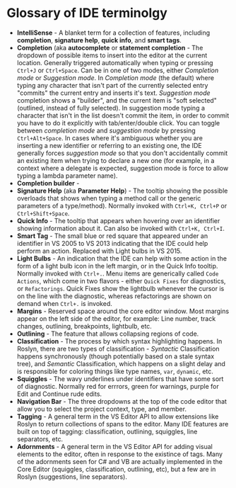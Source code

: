 # Glossary of IDE terminolgy

* **IntelliSense** - A blanket term for a collection of features, including **completion**, **signature help**, **quick info**, and **smart tags**.
* **Completion** (aka **autocomplete** or **statement completion** - The dropdown of possible items to insert into the editor at the current location.  Generally triggered automatically when typing or pressing `Ctrl+J` or `Ctrl+Space`.  Can be in one of two modes, either *Completion mode* or *Suggestion mode*.  In *Completion mode* (the default) where typing any character that isn't part of the currently selected entry "commits" the current entry and inserts it's text. *Suggestion mode* completion shows a "builder", and the current item is "soft selected" (outlined, instead of fully selected).  In suggestion mode typing a character that isn't in the list doesn't commit the item, in order to commit you have to do it explicitly with tab/enter/double click.  You can toggle between *completion mode* and *suggestion mode* by pressing `Ctrl+Alt+Space`. In cases where it's ambiguous whether you are inserting a new identifier or referring to an existing one, the IDE generally forces *suggestion mode* so that you don't accidentally commit an existing item when trying to declare a new one (for example, in a context where a delegate is expected, suggestion mode is force to allow typing a lambda parameter name).
* **Completion builder** -
* **Signature Help** (aka **Parameter Help**) - The tooltip showing the possible overloads that shows when typing a method call or the generic parameters of a type/method).  Normally invoked with `Ctrl+K, Ctrl+P` or `Ctrl+Shift+Space`.
* **Quick Info** - The tooltip that appears when hovering over an identifier showing information about it.  Can also be invoked with `Ctrl+K, Ctrl+I`.
* **Smart Tag** - The small blue or red square that appeared under an identifier in VS 2005 to VS 2013 indicating that the IDE could help perform an action.  Replaced with Light bulbs in VS 2015.
* **Light Bulbs** - An indication that the IDE can help with some action in the form of a light bulb icon in the left margin, or in the Quick Info tooltip.  Normally invoked with `Ctrl+.`.  Menu items are generically called `Code Actions`, which come in two flavors - either `Quick Fixes` for diagnostics, or `Refactorings`.  Quick Fixes show the lightbulb whenever the cursor is on the line with the diagnostic, whereas refactorings are shown on demand when `Ctrl+.` is invoked.
* **Margins** - Reserved space around the core editor window.  Most margins appear on the left side of the editor, for example: Line number, track changes, outlining, breakpoints, lightbulb, etc.
* **Outlining** - The feature that allows collapsing regions of code.
* **Classification** - The process by which syntax highlighting happens.  In Roslyn, there are two types of classification - *Syntactic* Classification happens synchronously (though potentially based on a stale syntax tree), and *Semantic* Classification, which happens on a slight delay and is responsible for coloring things like type names, `var`, `dynamic`, etc.
* **Squiggles** - The wavy underlines under identifiers that have some sort of diagnostic.  Normally red for errrors, green for warnings, purple for Edit and Continue rude edits.
* **Navigation Bar** - The three dropdowns at the top of the code editor that allow you to select the project context, type, and member.
* **Tagging** - A general term in the VS Editor API to allow extensions like Roslyn to return collections of spans to the editor.  Many IDE features are built on top of tagging: classification, outlining, squiggles, line separators, etc.
* **Adornments** - A general term in the VS Editor API for adding visual elements to the editor, often in response to the existince of tags.  Many of the adornments seen for C# and VB are actually implemented in the Core Editor (squiggles, classification, outlining, etc), but a few are in Roslyn (suggestions, line separators).